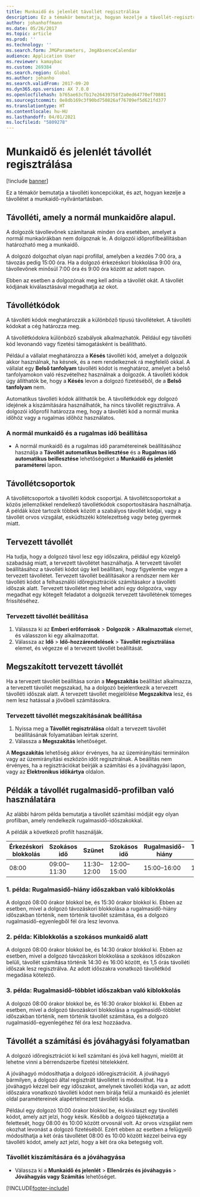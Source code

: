 ```yaml
---
title: Munkaidő és jelenlét távollét regisztrálása
description: Ez a témakör bemutatja, hogyan kezelje a távollét-regisztrációkat a munkaidő-nyilvántartásban.
author: johanhoffmann
ms.date: 05/26/2017
ms.topic: article
ms.prod: ''
ms.technology: ''
ms.search.form: JMGParameters, JmgAbsenceCalendar
audience: Application User
ms.reviewer: kamaybac
ms.custom: 269384
ms.search.region: Global
ms.author: johanho
ms.search.validFrom: 2017-09-20
ms.dyn365.ops.version: AX 7.0.0
ms.openlocfilehash: b765ae63cfb17e26439758f2a0ed64770ef70881
ms.sourcegitcommit: 0e8db169c3f90bd750826af76709ef5d621fd377
ms.translationtype: HT
ms.contentlocale: hu-HU
ms.lasthandoff: 04/01/2021
ms.locfileid: "5809278"
---
```

# <a name="absence-registration-in-time-and-attendance"></a>Munkaidő és jelenlét távollét regisztrálása

[!include [banner](../includes/banner.md)]

Ez a témakör bemutatja a távolléti koncepciókat, és azt, hogyan kezelje a távollétet a munkaidő-nyilvántartásban.

## <a name="absence-that-is-based-on-regular-work-hours"></a>Távolléti, amely a normál munkaidőre alapul.

A dolgozók távollevőnek számítanak minden óra esetében, amelyet a normál munkaórákban nem dolgoznak le. A dolgozói időprofilbeállításban határozható meg a munkaidő.

A dolgozó dolgozhat olyan napi profillal, amelyben a kezdés 7:00 óra, a távozás pedig 15:00 óra. Ha a dolgozó érkezéskori blokkolása 9:00 óra, távollevőnek minősül 7:00 óra és 9:00 óra között az adott napon.

Ebben az esetben a dolgozónak meg kell adnia a távollét okát. A távollét kódjának kiválasztásával megadhatja az okot.

## <a name="absence-codes"></a>Távollétkódok

A távolléti kódok meghatározzák a különböző típusú távolléteket. A távolléti kódokat a cég határozza meg.

A távollétkódokra különböző szabályok alkalmazhatók. Például egy távolléti kód levonandó vagy fizetési támogatásként is beállítható.

Például a vállalat meghatározza a **Késés** távolléti kód, amelyet a dolgozók akkor használnak, ha késnek, és a nem rendelkeznek rá megfelelő okkal. A vállalat egy **Belső tanfolyam** távolléti kódot is meghatároz, amelyet a belső tanfolyamokon való részvételhez használnak a dolgozók. A távolléti kódok úgy állíthatók be, hogy a **Késés** levon a dolgozó fizetéséből, de a **Belső tanfolyam** nem.

Automatikus távolléti kódok állíthatók be. A távollétkódok egy dolgozó idejének a kiszámítására használhatók, ha nincs távollét regisztrálva. A dolgozói időprofil határozza meg, hogy a távolléti kód a normál munka időhöz vagy a rugalmas időhöz használatos.

### <a name="set-up-standard-time-and-flex-time"></a>A normál munkaidő és a rugalmas idő beállítása

- A normál munkaidő és a rugalmas idő paramétereinek beállításához használja a **Távollét automatikus beillesztése** és a **Rugalmas idő automatikus beillesztése** lehetőségeket a **Munkaidő és jelenlét paraméterei** lapon.

## <a name="absence-groups"></a>Távollétcsoportok

A távollétcsoportok a távolléti kódok csoportjai. A távollétcsoportokat a közös jellemzőkkel rendelkező távollétkódok csoportosítására használhatja. A példák közé tartozik többek között a szabályos távollét kódjai, vagy a távollét orvos vizsgálat, esküdtszéki kötelezettség vagy beteg gyermek miatt.

## <a name="planned-absence"></a>Tervezett távollét

Ha tudja, hogy a dolgozó távol lesz egy időszakra, például egy közelgő szabadság miatt, a tervezett távollétet használhatja. A tervezett távollét beállításához a távolléti kódot úgy kell beállítani, hogy figyelembe vegye a tervezett távollétet. Tervezett távollét beállításakor a rendszer nem kér távolléti kódot a felhasználói időregisztrációk számításakor a távolléti időszak alatt. Tervezett távollétet meg lehet adni egy dolgozóra, vagy megadhat egy kötegelt feladatot a dolgozók tervezett távollétének tömeges frissítéséhez.

### <a name="set-up-planned-absence"></a>Tervezett távollét beállítása

1. Válassza ki az **Emberi erőforrások** &gt; **Dolgozók** &gt; **Alkalmazottak** elemet, és válasszon ki egy alkalmazottat.
2. Válassza az **Idő** &gt; **Idő-hozzárendelések** &gt; **Távollét regisztrálása** elemet, és végezze el a tervezett távollét beállítását.

## <a name="interrupted-planned-absence"></a>Megszakított tervezett távollét

Ha a tervezett távollét beállítása során a **Megszakítás** beállítást alkalmazza, a tervezett távollét megszakad, ha a dolgozó bejelentkezik a tervezett távolléti időszak alatt. A tervezett távollét megjelölése **Megszakítva** lesz, és nem lesz hatással a jövőbeli számításokra.

### <a name="set-up-a-planned-absence-for-interruption"></a>Tervezett távollét megszakításának beállítása

1. Nyissa meg a **Távollét regisztrálása** oldalt a tervezett távollét beállításának folyamatában leírtak szerint.
2. Válassza a **Megszakítás** lehetőséget.

A **Megszakítás** lehetőség akkor érvényes, ha az üzemirányítási terminálon vagy az üzemirányítási eszközön időt regisztrálnak. A beállítás nem érvényes, ha a regisztrációkat beírják a számítási és a jóváhagyási lapon, vagy az **Elektronikus időkártya** oldalon.

## <a name="examples-of-the-use-of-absence-in-a-flex-profile"></a>Példák a távollét rugalmasidő-profilban való használatára

Az alábbi három példa bemutatja a távollét számítási módját egy olyan profilban, amely rendelkezik rugalmasidő-időszakokkal.

A példák a következő profilt használják.

| Érkezéskori blokkolás | Szokásos idő    | Szünet             | Szokásos idő | Rugalmasidő-hiány        | Távozáskori blokkolás | Rugalmasidő-többlet        |
|----------|------------------|-------------------|---------------|--------------|-----------|--------------|
| 08:00     | 09:00–11:30 | 11:30–12:00 | 12:00–15:00 | 15:00–16:00 | 16:00      | 16:00–18:00 |

### <a name="example-1-signing-out-during-a-flex--period"></a>1. példa: Rugalmasidő-hiány időszakban való kiblokkolás

A dolgozó 08:00 órakor blokkol be, és 15:30 órakor blokkol ki. Ebben az esetben, mivel a dolgozó távozáskori blokkolása a rugalmasidő-hiány időszakban történik, nem történik távollét számítása, és a dolgozó rugalmasidő-egyenlegből fél óra lesz levonva.

### <a name="example-2-signing-out-in-during-standard-time-period"></a>2. példa: Kiblokkolás a szokásos munkaidő alatt

A dolgozó 08:00 órakor blokkol be, és 14:30 órakor blokkol ki. Ebben az esetben, mivel a dolgozó távozáskori blokkolása a szokásos időszakon belüli, távollét számítása történik 14:30 és 16:00 között, és 1,5 órás távolléti időszak lesz regisztrálva. Az adott időszakra vonatkozó távollétkód megadása kötelező.

### <a name="example-3-signing-out-during-a-flex-period"></a>3. példa: Rugalmasidő-többlet időszakban való kiblokkolás

A dolgozó 08:00 órakor blokkol be, és 16:30 órakor blokkol ki. Ebben az esetben, mivel a dolgozó távozáskori blokkolása a rugalmasidő-többlet időszakban történik, nem történik távollét számítása, és a dolgozó rugalmasidő-egyenlegéhez fél óra lesz hozzáadva.

## <a name="absence-in-the-calculation-and-approval-process"></a>Távollét a számítási és jóváhagyási folyamatban

A dolgozó időregisztrációt ki kell számítani és jóvá kell hagyni, mielőtt át lehetne vinni a bérrendszerbe fizetési tételekként.

A jóváhagyó módosíthatja a dolgozó időregisztrációit. A jóváhagyó bármilyen, a dolgozó által regisztrált távollétet is módosíthat. Ha a jóváhagyó kézzel beír egy időszakot, amelynek távolléti kódja van, az adott időszakra vonatkozó távolléti kódot nem bírálja felül a munkaidő és jelenlét oldal paramétereinek alapértelmezett távolléti kódja.

Például egy dolgozó 10:00 órakor blokkol be, és kiválaszt egy távolléti kódot, amely azt jelzi, hogy késik. Később a dolgozó tájékoztatja a felettesét, hogy 08:00 és 10:00 között orvosnál volt. Az orvos vizsgálat nem okozhat levonást a dolgozó fizetéséből. Ezért ebben az esetben a felügyelő módosíthatja a két órás távollétet 08:00 és 10:00 között kézzel beírva egy távolléti kódot, amely azt jelzi, hogy a két óra oka betegség volt.

### <a name="calculate-and-approve-absence"></a>Távollét kiszámítására és a jóváhagyása

- Válassza ki a **Munkaidő és jelenlét** &gt; **Ellenőrzés és jóváhagyás** &gt; **Jóváhagyás vagy Számítás** lehetőséget.


[!INCLUDE[footer-include](../../includes/footer-banner.md)]